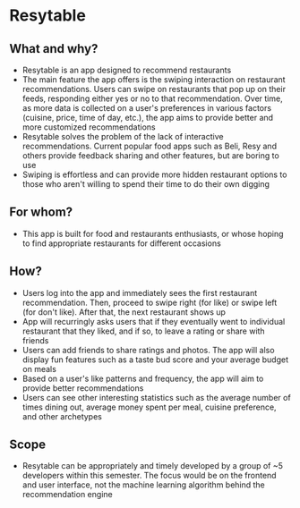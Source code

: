 # Resytable

## What and why?
- Resytable is an app designed to recommend restaurants
- The main feature the app offers is the swiping interaction on restaurant recommendations. Users can swipe on restaurants that pop up on their feeds, responding either yes or no to that recommendation. Over time, as more data is collected on a user's preferences in various factors (cuisine, price, time of day, etc.), the app aims to provide better and more customized recommendations
- Resytable solves the problem of the lack of interactive recommendations. Current popular food apps such as Beli, Resy and others provide feedback sharing and other features, but are boring to use
- Swiping is effortless and can provide more hidden restaurant options to those who aren't willing to spend their time to do their own digging

## For whom?
- This app is built for food and restaurants enthusiasts, or whose hoping to find appropriate restaurants for different occasions

## How?
- Users log into the app and immediately sees the first restaurant recommendation. Then, proceed to swipe right (for like) or swipe left (for don't like). After that, the next restaurant shows up
- App will recurringly asks users that if they eventually went to individual restaurant that they liked, and if so, to leave a rating or share with friends
- Users can add friends to share ratings and photos. The app will also display fun features such as a taste bud score and your average budget on meals
- Based on a user's like patterns and frequency, the app will aim to provide better recommendations
- Users can see other interesting statistics such as the average number of times dining out, average money spent per meal, cuisine preference, and other archetypes

## Scope
- Resytable can be appropriately and timely developed by a group of ~5 developers within this semester. The focus would be on the frontend and user interface, not the machine learning algorithm behind the recommendation engine